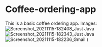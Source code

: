 # Coffee-ordering-app
This is a basic coffee ordering app.
Images:
![Screenshot_20211115-182408_Just Java](https://user-images.githubusercontent.com/57569508/141788102-9162615e-e257-40f1-a0e2-565762ddfe3d.jpg)
![Screenshot_20211115-182343_Just Java](https://user-images.githubusercontent.com/57569508/141788362-575a21e0-5ff5-44ac-8c20-635f6551c37b.jpg)
![Screenshot_20211115-182236_Gmail](https://user-images.githubusercontent.com/57569508/141788380-0184d556-0d4c-44ca-a6fd-470e6c0e57e9.jpg)
)



